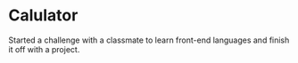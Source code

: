 # Calulator
Started a challenge with a classmate to learn front-end languages and finish it off with a project.
